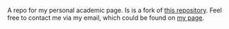 A repo for my personal academic page. Is is a fork of [this repository](https://github.com/academicpages/academicpages.github.io). Feel free to contact me via my email, which could be found on [my page](https://krasimirmitev.github.io/).
